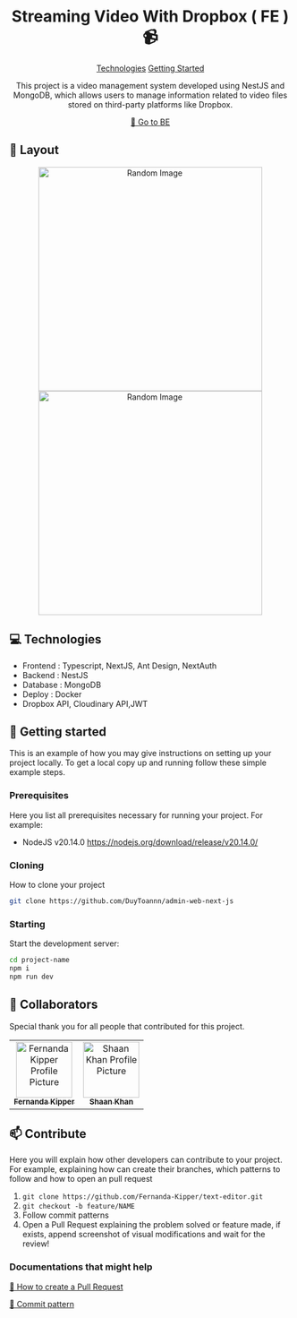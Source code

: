 

<h1 align="center" style="font-weight: bold;">Streaming Video With Dropbox ( FE ) 📹</h1>

<p align="center">
<a href="#tech">Technologies</a>
<a href="#started">Getting Started</a>

 
</p>


<p align="center">This project is a video management system developed using NestJS and MongoDB, which allows users to manage information related to video files stored on third-party platforms like Dropbox.</p>


<p align="center">
<a href="https://github.com/DuyToannn/admin-web-nest-js">📱 Go to BE</a>
</p>

<h2 id="layout">🎨 Layout</h2>

<p align="center">

<img src="https://picsum.photos/1080/1920" alt="Random Image" width="400px">
<img src="https://picsum.photos/1080/1920" alt="Random Image" width="400px">
</p>

<h2 id="technologies">💻 Technologies</h2>

- Frontend : Typescript, NextJS, Ant Design, NextAuth
- Backend : NestJS
- Database : MongoDB
- Deploy : Docker
- Dropbox API, Cloudinary API,JWT

<h2 id="started">🚀 Getting started</h2>

This is an example of how you may give instructions on setting up your project locally. To get a local copy up and running follow these simple example steps.

<h3>Prerequisites</h3>

Here you list all prerequisites necessary for running your project. For example:

- NodeJS v20.14.0 https://nodejs.org/download/release/v20.14.0/

<h3>Cloning</h3>

How to clone your project

```bash
git clone https://github.com/DuyToannn/admin-web-next-js
```

<h3>Starting</h3>

Start the development server:

```bash
cd project-name
npm i
npm run dev
```





<h2 id="colab">🤝 Collaborators</h2>

<p>Special thank you for all people that contributed for this project.</p>
<table>
<tr>

<td align="center">
<a href="https://github.com/Fernanda-Kipper">
<img src="https://avatars.githubusercontent.com/u/61896274?v=4" width="100px;" alt="Fernanda Kipper Profile Picture"/><br>
<sub>
<b>Fernanda Kipper</b>
</sub>
</a>
</td>

<td align="center">
<a href="https://github.com/ShaanCoding">
<img src="https://avatars.githubusercontent.com/u/22236218?v=4" width="100px;" alt="Shaan Khan Profile Picture"/><br>
<sub>
<b>Shaan Khan</b>
</sub>
</a>
</td>

</tr>
</table>

<h2 id="contribute">📫 Contribute</h2>

Here you will explain how other developers can contribute to your project. For example, explaining how can create their branches, which patterns to follow and how to open an pull request

1. `git clone https://github.com/Fernanda-Kipper/text-editor.git`
2. `git checkout -b feature/NAME`
3. Follow commit patterns
4. Open a Pull Request explaining the problem solved or feature made, if exists, append screenshot of visual modifications and wait for the review!

<h3>Documentations that might help</h3>

[📝 How to create a Pull Request](https://www.atlassian.com/br/git/tutorials/making-a-pull-request)

[💾 Commit pattern](https://gist.github.com/joshbuchea/6f47e86d2510bce28f8e7f42ae84c716)

